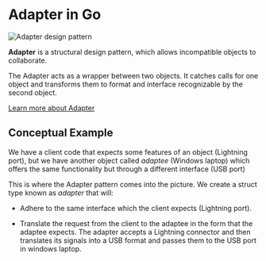 **Adapter** in Go
=================

![Adapter design pattern](https://refactoring.guru/images/patterns/content/adapter/adapter-en.png)

**Adapter** is a structural design pattern, which allows incompatible objects to collaborate.

The Adapter acts as a wrapper between two objects. It catches calls for one object and transforms them to format and interface recognizable by the second object.

[Learn more about Adapter](https://refactoring.guru/design-patterns/adapter)

Conceptual Example
------------------

We have a client code that expects some features of an object (Lightning port), but we have another object called _adaptee_ (Windows laptop) which offers the same functionality but through a different interface (USB port)

This is where the Adapter pattern comes into the picture. We create a struct type known as _adapter_ that will:

*   Adhere to the same interface which the client expects (Lightning port).

*   Translate the request from the client to the adaptee in the form that the adaptee expects. The adapter accepts a Lightning connector and then translates its signals into a USB format and passes them to the USB port in windows laptop.